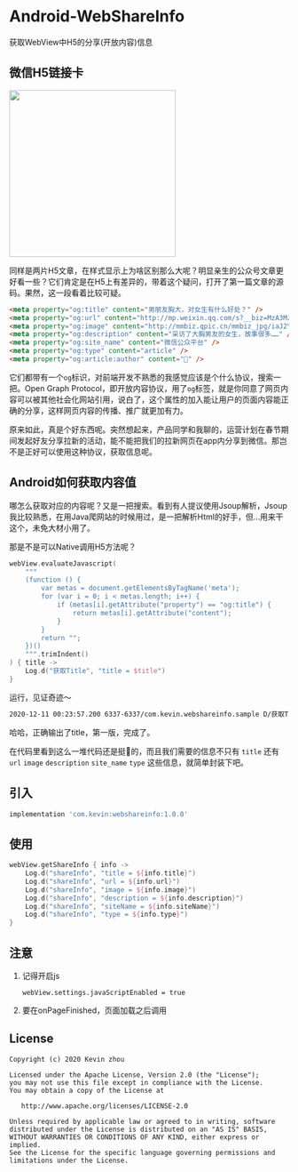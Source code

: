 # Android-WebShareInfo
获取WebView中H5的分享(开放内容)信息

## 微信H5链接卡

<img src="https://raw.githubusercontent.com/xuehuayous/Android-WebShareInfo/master/app/pic/1607677503515.jpg" width="300" />

同样是两片H5文章，在样式显示上为啥区别那么大呢？明显亲生的公众号文章更好看一些？它们肯定是在H5上有差异的，带着这个疑问，打开了第一篇文章的源码。果然，这一段看着比较可疑。

```html
<meta property="og:title" content="男朋友胸大，对女生有什么好处？" />
<meta property="og:url" content="http://mp.weixin.qq.com/s?__biz=MzA3MzUzOTg1Nw==&amp;mid=2653781537&amp;idx=2&amp;sn=20c72d6caf2a200b1206a216fcc8859b&amp;chksm=84d4565fb3a3df494bb0357e05ba8c776882fbb3f0d220a27ff679347fd94ad3b55ebf459922#rd" />
<meta property="og:image" content="http://mmbiz.qpic.cn/mmbiz_jpg/iaJ2Y8kZ6cicVUDRLic6QxVnXweRJ9YqTjarF9icqBkpkUSicibXEIOGfWia1RJOWuqoIv7RP6Sava287KnAaqFAibnb3Q/0?wx_fmt=jpeg" />
<meta property="og:description" content="采访了大胸男友的女生，故事很多……" />
<meta property="og:site_name" content="微信公众平台" />
<meta property="og:type" content="article" />
<meta property="og:article:author" content="🐻" />
```

它们都带有一个`og`标识，对前端开发不熟悉的我感觉应该是个什么协议，搜索一把。Open Graph Protocol，即开放内容协议，用了`og`标签，就是你同意了网页内容可以被其他社会化网站引用，说白了，这个属性的加入能让用户的页面内容能正确的分享，这样网页内容的传播、推广就更加有力。

原来如此，真是个好东西呢。突然想起来，产品同学和我聊的，运营计划在春节期间发起好友分享拉新的活动，能不能把我们的拉新网页在app内分享到微信。那岂不是正好可以使用这种协议，获取信息呢。

## Android如何获取内容值

哪怎么获取对应的内容呢？又是一把搜索。看到有人提议使用Jsoup解析，Jsoup我比较熟悉，在用Java爬网站的时候用过，是一把解析Html的好手，但...用来干这个，未免大材小用了。

那是不是可以Native调用H5方法呢？

```kotlin
webView.evaluateJavascript(
    """
    (function () {
        var metas = document.getElementsByTagName('meta');
        for (var i = 0; i < metas.length; i++) {
            if (metas[i].getAttribute("property") == "og:title") {
                return metas[i].getAttribute("content");
            }
        }
        return "";
    })()
    """.trimIndent()
) { title ->
    Log.d("获取Title", "title = $title")
}
```

运行，见证奇迹～

```bash
2020-12-11 00:23:57.200 6337-6337/com.kevin.webshareinfo.sample D/获取Title: title = "男朋友胸大，对女生有什么好处？"
```

哈哈，正确输出了title，第一版，完成了。

在代码里看到这么一堆代码还是挺🤮的，而且我们需要的信息不只有 `title` 还有 `url` `image` `description` `site_name` `type` 这些信息，就简单封装下吧。

## 引入

```groovy
implementation 'com.kevin:webshareinfo:1.0.0'
```

## 使用

```kotlin
webView.getShareInfo { info ->
    Log.d("shareInfo", "title = ${info.title}")
    Log.d("shareInfo", "url = ${info.url}")
    Log.d("shareInfo", "image = ${info.image}")
    Log.d("shareInfo", "description = ${info.description}")
    Log.d("shareInfo", "siteName = ${info.siteName}")
    Log.d("shareInfo", "type = ${info.type}")
}
```

## 注意

1. 记得开启js

    ```
    webView.settings.javaScriptEnabled = true
    ```
2. 要在onPageFinished，页面加载之后调用

## License

```text
Copyright (c) 2020 Kevin zhou

Licensed under the Apache License, Version 2.0 (the "License");
you may not use this file except in compliance with the License.
You may obtain a copy of the License at

   http://www.apache.org/licenses/LICENSE-2.0

Unless required by applicable law or agreed to in writing, software
distributed under the License is distributed on an "AS IS" BASIS,
WITHOUT WARRANTIES OR CONDITIONS OF ANY KIND, either express or implied.
See the License for the specific language governing permissions and
limitations under the License.
```